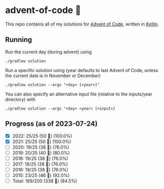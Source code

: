 # advent-of-code 🎄
This repo contains all of my solutions for [Advent of Code](https://adventofcode.com/), written in [Kotlin](https://kotlinlang.org).

## Running
Run the current day (during advent) using
```shell
./gradlew solution
```
Run a specific solution using (year defaults to last Advent of Code, unless the current date is in November or December)
```shell
./gradlew solution --args "<day> [<year>]"
```
You can also specify an alternative input file (relative to the inputs/year directory) with
```shell
./gradlew solution --args "<day> <year> [<input>]
```

## Progress (as of 2023-07-24)
- [x] 2022: 25/25 (50 🌟) (100.0%)
- [x] 2021: 25/25 (50 🌟) (100.0%)
- [ ] 2020: 19/25 (38 🌟) (76.0%)
- [ ] 2019: 20/25 (40 🌟) (80.0%)
- [ ] 2018: 19/25 (38 🌟) (76.0%)
- [ ] 2017: 19/25 (38 🌟) (76.0%)
- [ ] 2016: 19/25 (38 🌟) (76.0%)
- [ ] 2015: 23/25 (46 🌟) (92.0%)
- [ ] Total: 169/200 (338 🌟) (84.5%)